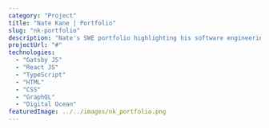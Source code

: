 ```yaml
---
category: "Project"
title: "Nate Kane | Portfolio"
slug: "nk-portfolio"
description: "Nate's SWE portfolio highlighting his software engineering skills, experience, and creative web development work."
projectUrl: "#"
technologies: 
  - "Gatsby JS"
  - "React JS"
  - "TypeScript"
  - "HTML"
  - "CSS"
  - "GraphQL"
  - "Digital Ocean"
featuredImage: ../../images/nk_portfolio.png
---
```

